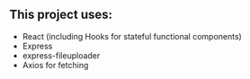 ## This project uses:

- React (including Hooks for stateful functional components)
- Express
- express-fileuploader
- Axios for fetching
